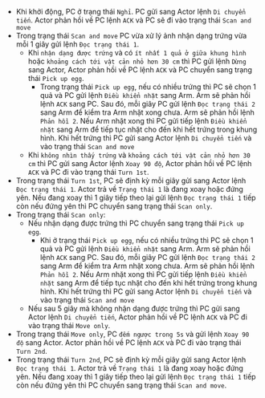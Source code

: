 + Khi khởi động, PC ở trạng thái `Nghỉ`. PC gửi sang Actor lệnh `Di chuyển tiến`. Actor phản hồi về PC lệnh `ACK` và PC sẽ đi vào trạng thái `Scan and move`
+ Trong trạng thái `Scan and move` PC vừa xử lý ảnh nhận dạng trứng vừa mỗi 1 giây gửi lệnh `Đọc trạng thái 1`. 
    + Khi `nhận dạng được trứng` và có `ít nhất 1 quả ở giữa khung hình` hoặc `khoảng cách tới vật cản nhỏ hơn 30 cm` thì PC gửi lệnh `Dừng` sang Actor, Actor phản hồi về PC lệnh `ACK` và PC chuyển sang trạng thái `Pick up egg`.
        + Trong trạng thái `Pick up egg`, nếu có nhiều trứng thì PC sẽ chọn 1 quả và PC gửi lệnh `Điều khiển nhặt` sang Arm. Arm sẽ phản hồi lệnh `ACK` sang PC. Sau đó, mỗi giây PC gửi lệnh `Đọc trạng thái 2` sang Arm để kiểm tra Arm nhặt xong chưa. Arm sẽ phản hồi lệnh `Phản hồi 2`. Nếu Arm nhặt xong thì PC gửi tiếp lệnh `Điều khiển nhặt` sang Arm để tiếp tục nhặt cho đến khi hết trứng trong khung hình. Khi hết trứng thì PC gửi sang Actor lệnh `Di chuyển tiến` và vào trạng thái `Scan and move`
    + Khi `không nhìn thấy trứng` và `khoảng cách tới vật cản nhỏ hơn 30 cm` thì PC gửi sang Actor lệnh `Xoay 90 độ`, Actor phản hồi về PC lệnh `ACK` và PC đi vào trạng thái `Turn 1st`.
+ Trong trạng thái `Turn 1st`, PC sẽ định kỳ mỗi giây gửi sang Actor lệnh `Đọc trạng thái 1`. Actor trả về `Trạng thái 1` là đang xoay hoặc đứng yên. Nếu đang xoay thì 1 giây tiếp theo lại gửi lệnh `Đọc trạng thái 1` tiếp còn nếu đứng yên thì PC chuyển sang trạng thái `Scan only`.
+ Trong trạng thái `Scan only`:
    + Nếu nhận dạng được trứng thì PC chuyển sang trạng thái `Pick up egg`. 
        + Khi ở trạng thái `Pick up egg`, nếu có nhiều trứng thì PC sẽ chọn 1 quả và PC gửi lệnh `Điều khiển nhặt` sang Arm. Arm sẽ phản hồi lệnh `ACK` sang PC. Sau đó, mỗi giây PC gửi lệnh `Đọc trạng thái 2` sang Arm để kiểm tra Arm nhặt xong chưa. Arm sẽ phản hồi lệnh `Phản hồi 2`. Nếu Arm nhặt xong thì PC gửi tiếp lệnh `Điều khiển nhặt` sang Arm để tiếp tục nhặt cho đến khi hết trứng trong khung hình. Khi hết trứng thì PC gửi sang Actor lệnh `Di chuyển tiến` và vào trạng thái `Scan and move`
    + Nếu sau 5 giây mà không nhận dạng được trứng thì PC gửi sang Actor lệnh `Di chuyển tiến`, Actor phản hồi về PC lệnh `ACK` và PC đi vào trạng thái `Move only`.
+ Trong trạng thái `Move only`, PC `đếm ngược trong 5s` và gửi lệnh `Xoay 90 độ` sang Actor. Actor phản hồi về PC lệnh `ACK` và PC đi vào trạng thái `Turn 2nd`. 
+ Trong trạng thái `Turn 2nd`, PC sẽ định kỳ mỗi giây gửi sang Actor lệnh `Đọc trạng thái 1`. Actor trả về `Trạng thái 1` là đang xoay hoặc đứng yên. Nếu đang xoay thì 1 giây tiếp theo lại gửi lệnh `Đọc trạng thái 1` tiếp còn nếu đứng yên thì PC chuyển sang trạng thái `Scan and move`.